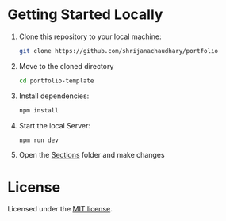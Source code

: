 # Getting Started Locally

1. Clone this repository to your local machine:

   ```bash
   git clone https://github.com/shrijanachaudhary/portfolio
   ```

2. Move to the cloned directory

   ```bash
   cd portfolio-template
   ```

3. Install dependencies:

   ```bash
   npm install
   ```

4. Start the local Server:

   ```bash
   npm run dev
   ```

5. Open the [Sections](https://github.com/shrijanachaudhary/portfolio/tree/main/app/sections) folder and make changes

# License

Licensed under the [MIT license](https://github.com/shrijanachaudhary/portfolio/blob/main/LICENSE.md).
